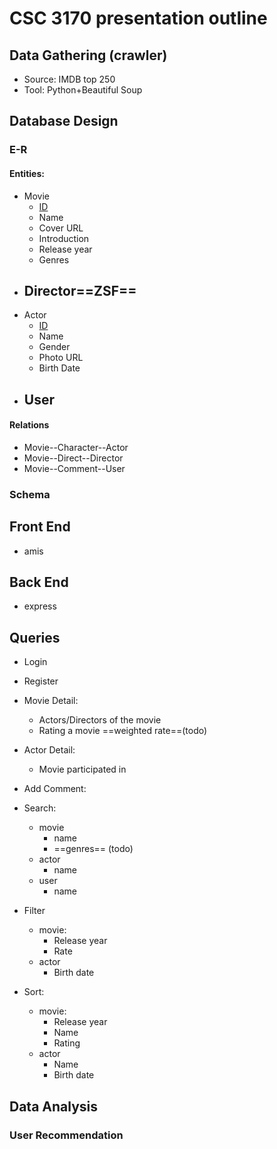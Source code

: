 # CSC 3170 presentation outline

## Data Gathering (crawler)

- Source: IMDB top 250
- Tool: Python+Beautiful Soup

## Database Design

### E-R

#### Entities:

- Movie
  - <u>ID</u>
  - Name
  - Cover URL
  - Introduction
  - Release year
  - Genres
- Director==ZSF==
  - 
- Actor
  - <u>ID</u>
  - Name
  - Gender
  - Photo URL
  - Birth Date
- User
  - 

#### Relations

- Movie--Character--Actor
- Movie--Direct--Director
- Movie--Comment--User

### Schema



## Front End

- amis

## Back End

- express

## Queries

- Login
- Register
- Movie Detail:
  - Actors/Directors of the movie
  - Rating a movie ==weighted rate==(todo)
- Actor Detail:
  - Movie participated in
- Add Comment:

- Search:
  - movie 
    - name
    - ==genres== (todo)
  - actor
    -  name
  - user 
    - name
- Filter 
  - movie:
    - Release year
    - Rate
  - actor
    - Birth date
- Sort:
  - movie:
    - Release year
    - Name
    - Rating
  - actor
    - Name
    - Birth date

## Data Analysis

### User Recommendation



